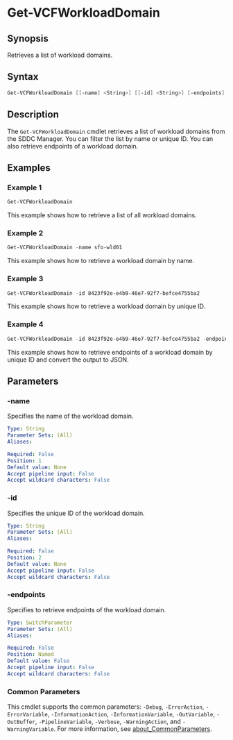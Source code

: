 # Get-VCFWorkloadDomain

## Synopsis

Retrieves a list of workload domains.

## Syntax

```powershell
Get-VCFWorkloadDomain [[-name] <String>] [[-id] <String>] [-endpoints] [<CommonParameters>]
```

## Description

The `Get-VCFWorkloadDomain` cmdlet retrieves a list of workload domains from the SDDC Manager. You can filter the list by name or unique ID. You can also retrieve endpoints of a workload domain.

## Examples

### Example 1

```powershell
Get-VCFWorkloadDomain
```

This example shows how to retrieve a list of all workload domains.

### Example 2

```powershell
Get-VCFWorkloadDomain -name sfo-wld01
```

This example shows how to retrieve a workload domain by name.

### Example 3

```powershell
Get-VCFWorkloadDomain -id 8423f92e-e4b9-46e7-92f7-befce4755ba2
```

This example shows how to retrieve a workload domain by unique ID.

### Example 4

```powershell
Get-VCFWorkloadDomain -id 8423f92e-e4b9-46e7-92f7-befce4755ba2 -endpoints | ConvertTo-Json
```

This example shows how to retrieve endpoints of a workload domain by unique ID and convert the output to JSON.

## Parameters

### -name

Specifies the name of the workload domain.

```yaml
Type: String
Parameter Sets: (All)
Aliases:

Required: False
Position: 1
Default value: None
Accept pipeline input: False
Accept wildcard characters: False
```

### -id

Specifies the unique ID of the workload domain.

```yaml
Type: String
Parameter Sets: (All)
Aliases:

Required: False
Position: 2
Default value: None
Accept pipeline input: False
Accept wildcard characters: False
```

### -endpoints

Specifies to retrieve endpoints of the workload domain.

```yaml
Type: SwitchParameter
Parameter Sets: (All)
Aliases:

Required: False
Position: Named
Default value: False
Accept pipeline input: False
Accept wildcard characters: False
```

### Common Parameters

This cmdlet supports the common parameters: `-Debug`, `-ErrorAction`, `-ErrorVariable`, `-InformationAction`, `-InformationVariable`, `-OutVariable`, `-OutBuffer`, `-PipelineVariable`, `-Verbose`, `-WarningAction`, and `-WarningVariable`. For more information, see [about_CommonParameters](http://go.microsoft.com/fwlink/?LinkID=113216).
